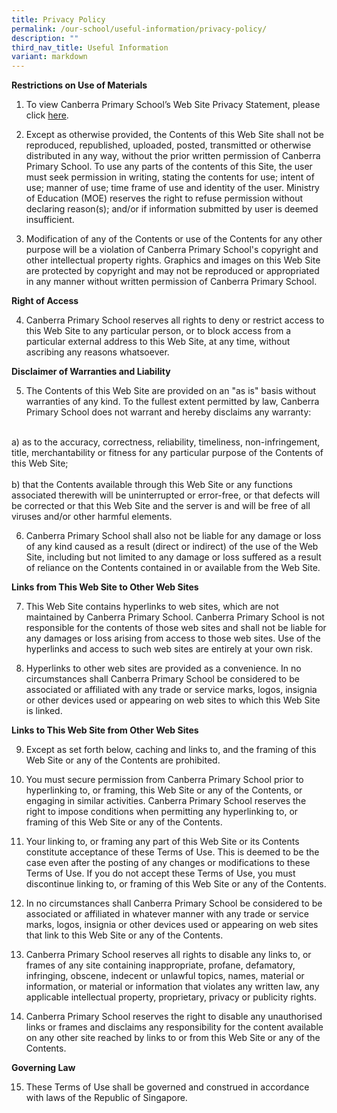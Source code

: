 ```yaml
---
title: Privacy Policy
permalink: /our-school/useful-information/privacy-policy/
description: ""
third_nav_title: Useful Information
variant: markdown
---
```

**Restrictions on Use of Materials**

1. To view Canberra Primary School’s Web Site Privacy Statement, please click [here](https://www.canberrapri.moe.edu.sg/privacy/).

2. Except as otherwise provided, the Contents of this Web Site shall not be reproduced, republished, uploaded, posted, transmitted or otherwise distributed in any way, without the prior written permission of Canberra Primary School. To use any parts of the contents of this Site, the user must seek permission in writing, stating the contents for use; intent of use; manner of use; time frame of use and identity of the user. Ministry of Education (MOE) reserves the right to refuse permission without declaring reason(s); and/or if information submitted by user is deemed insufficient.

3. Modification of any of the Contents or use of the Contents for any other purpose will be a violation of Canberra Primary School's copyright and other intellectual property rights. Graphics and images on this Web Site are protected by copyright and may not be reproduced or appropriated in any manner without written permission of Canberra Primary School.

**Right of Access**

4. Canberra Primary School reserves all rights to deny or restrict access to this Web Site to any particular person, or to block access from a particular external address to this Web Site, at any time, without ascribing any reasons whatsoever.

**Disclaimer of Warranties and Liability**

5. The Contents of this Web Site are provided on an "as is" basis without warranties of any kind. To the fullest extent permitted by law, Canberra Primary School does not warrant and hereby disclaims any warranty: <br>
<br>
a) as to the accuracy, correctness, reliability, timeliness, non-infringement, title, merchantability or fitness for any particular purpose of the Contents of this Web Site;<br>
<br>
b) that the Contents available through this Web Site or any functions associated therewith will be uninterrupted or error-free, or that defects will be corrected or that this Web Site and the server is and will be free of all viruses and/or other harmful elements.

6. Canberra Primary School shall also not be liable for any damage or loss of any kind caused as a result (direct or indirect) of the use of the Web Site, including but not limited to any damage or loss suffered as a result of reliance on the Contents contained in or available from the Web Site.

**Links from This Web Site to Other Web Sites**

7. This Web Site contains hyperlinks to web sites, which are not maintained by Canberra Primary School. Canberra Primary School is not responsible for the contents of those web sites and shall not be liable for any damages or loss arising from access to those web sites. Use of the hyperlinks and access to such web sites are entirely at your own risk.

8. Hyperlinks to other web sites are provided as a convenience. In no circumstances shall Canberra Primary School be considered to be associated or affiliated with any trade or service marks, logos, insignia or other devices used or appearing on web sites to which this Web Site is linked.

**Links to This Web Site from Other Web Sites**

9. Except as set forth below, caching and links to, and the framing of this Web Site or any of the Contents are prohibited.

10. You must secure permission from Canberra Primary School prior to hyperlinking to, or framing, this Web Site or any of the Contents, or engaging in similar activities. Canberra Primary School reserves the right to impose conditions when permitting any hyperlinking to, or framing of this Web Site or any of the Contents.

11. Your linking to, or framing any part of this Web Site or its Contents constitute acceptance of these Terms of Use. This is deemed to be the case even after the posting of any changes or modifications to these Terms of Use. If you do not accept these Terms of Use, you must discontinue linking to, or framing of this Web Site or any of the Contents.

12. In no circumstances shall Canberra Primary School be considered to be associated or affiliated in whatever manner with any trade or service marks, logos, insignia or other devices used or appearing on web sites that link to this Web Site or any of the Contents.

13. Canberra Primary School reserves all rights to disable any links to, or frames of any site containing inappropriate, profane, defamatory, infringing, obscene, indecent or unlawful topics, names, material or information, or material or information that violates any written law, any applicable intellectual property, proprietary, privacy or publicity rights.

14. Canberra Primary School reserves the right to disable any unauthorised links or frames and disclaims any responsibility for the content available on any other site reached by links to or from this Web Site or any of the Contents.

**Governing Law**

15. These Terms of Use shall be governed and construed in accordance with laws of the Republic of Singapore.